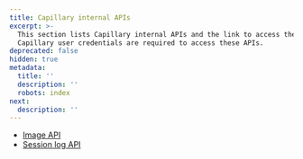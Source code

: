 ```yaml
---
title: Capillary internal APIs
excerpt: >-
  This section lists Capillary internal APIs and the link to access them.
  Capillary user credentials are required to access these APIs.
deprecated: false
hidden: true
metadata:
  title: ''
  description: ''
  robots: index
next:
  description: ''
---
```

* [Image API](https://capillarytech.atlassian.net/l/cp/sSBnUvUP)
* [Session log API](https://capillarytech.atlassian.net/l/cp/1sg3a2Gt)
